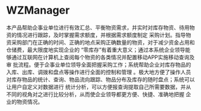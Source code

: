# WZManager
本产品帮助企事业单位进行有效汇总、平衡物资需求，并实时对库存物资、待用物资的情况进行跟踪，及时掌握需求额度，并根据需求额度制定 采购计划。指导物资采购部门在正确的时间、正确的地点采购正确数量的物资，对于减少资金占用和仓储费，最大限度地实现企业的 “零库存”有着重大意义；通过本系统企业领导能够通过互联网在计算机上查阅每个物资的各类情况并配置移动APP实施移动查询及审 批流程。便于企事业单位领导全面把握采购工作；系统帮助企业对库存物品的入库、出库、调拨和盘点等操作进行全面的控制和管理 。极大地方便了操作人员对库存物品的统计、查询、物品流向跟踪、物品分布及库存的随时盘点；系统可以让用户自定义对数据进行 统计分析，可以方便报查询提取自己所需要数据，并从不同的视角对之进行比较分析，从而使企业领导都更方便、快捷、准确地把握 企业的物资情况。
